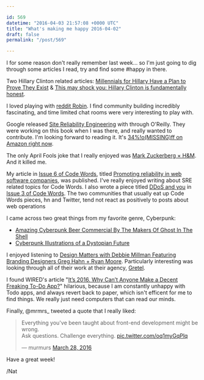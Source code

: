 ```yaml
---

id: 569
datetime: "2016-04-03 21:57:08 +0000 UTC"
title: "What's making me happy 2016-04-02"
draft: false
permalink: "/post/569"

---
```


I for some reason don't really remember last week... so I'm just going to dig through some articles I read, try and find some #happy in there.

Two Hillary Clinton related articles: [Millennials for Hillary Have a Plan to Prove They Exist](http://www.wired.com/2016/03/millennials-hillary-plan-prove-exist/) & [This may shock you: Hillary Clinton is fundamentally honest](http://www.theguardian.com/commentisfree/2016/mar/28/hillary-clinton-honest-transparency-jill-abramson).

I loved playing with [reddit Robin](http://www.redditblog.com/2016/04/robin.html). I find community building incredibly fascinating, and time limited chat rooms were very interesting to play with.

Google released [Site Reliability Engineering](http://shop.oreilly.com/product/0636920041528.do) with through O'Reilly. They were working on this book when I was there, and really wanted to contribute. I'm looking forward to reading it.  It's [34%!o(MISSING)ff on Amazon right now](http://amzn.to/1RVWHYr).

The only April Fools joke that I really enjoyed was [Mark Zuckerberg × H&M](http://markforhm.com/). And it killed me.

My article in [Issue 6 of Code Words](https://codewords.recurse.com/issues/six), titled [Promoting reliability in web software companies](https://codewords.recurse.com/issues/six/promoting-reliability-in-web-software-companies), was published. I've really enjoyed writing about SRE related topics for Code Words. I also wrote a piece titled [DDoS and you](https://codewords.recurse.com/issues/three/ddos-and-you) in [Issue 3 of Code Words](https://codewords.recurse.com/issues/three). The two communities that usually eat up Code Words pieces, hn and Twitter, tend not react as positively to posts about web operations

I came across two great things from my favorite genre, Cyberpunk:

 - [Amazing Cyberpunk Beer Commercial By The Makers Of Ghost In The Shell](http://io9.gizmodo.com/amazing-cyberpunk-beer-commercial-by-the-makers-of-ghos-1554510274)
 -  [Cyberpunk Illustrations of a Dystopian Future](http://thecreatorsproject.vice.com/blog/cyberpunk-art-book-gonzales)

I enjoyed listening to [Design Matters with Debbie Millman Featuring Branding Designers Greg Hahn + Ryan Moore](http://designobserver.com/feature/greg-hahn--ryan-moore/39250/). Particularly interesting was looking through all of their work at their agency, [Gretel](http://gretelny.com/).

I found WIRED's article "[It’s 2016. Why Can’t Anyone Make a Decent Freaking To-Do App?](http://www.wired.com/2016/03/best-to-do-list-app?mbid=social_fb)" hilarious, because I am constantly unhappy with Todo apps, and always revert back to paper, which isn't efficent for me to find things. We really just need computers that can read our minds.

Finally, @mrmrs_ tweeted a quote that I really liked:

<blockquote class="twitter-tweet" data-lang="en"><p lang="en" dir="ltr">Everything you&#39;ve been taught about front-end development might be wrong. <br>Ask questions. Challenge everything. <a href="https://t.co/oq1myGqPlq">pic.twitter.com/oq1myGqPlq</a></p>&mdash; murmurs <a href="https://twitter.com/mrmrs_/status/714594239502557184">March 28, 2016</a></blockquote>
<script async src="//platform.twitter.com/widgets.js" charset="utf-8"></script>

Have a great week!

/Nat
